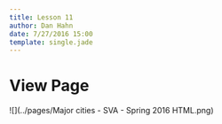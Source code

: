 ```yaml
---
title: Lesson 11
author: Dan Hahn
date: 7/27/2016 15:00
template: single.jade
---
```


# View Page

![](../pages/Major cities - SVA - Spring 2016 HTML.png)

